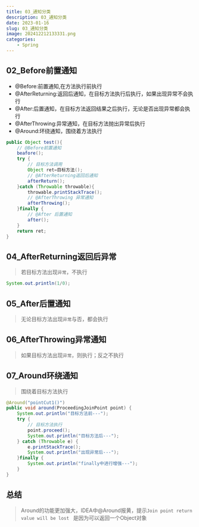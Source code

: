 ```yaml
---
title: 03_通知分类
description: 03_通知分类
date: 2023-01-16
slug: 03_通知分类
image: 202412212133331.png
categories:
    - Spring
---
```


## 02_Before前置通知
- @Before:前置通知,在方法执行前执行
- @AfterReturning:返回后通知，在目标方法执行后执行，如果出现异常不会执行
- @After:后置通知，在目标方法返回结果之后执行，无论是否出现异常都会执行
- @AfterThrowing:异常通知，在目标方法抛出异常后执行
- @Around:环绕通知，围绕着方法执行
```java
public Object test(){
    // @Before前置通知
    beafore();
    try {
        // 目标方法调用
        Object ret=目标方法();
        // @AfterReturning返回后通知
        afterReturn();
    }catch (Throwable throwable){
        throwable.printStackTrace();
        // @AfterThrowing 异常通知
        afterThrowing();
    }finally {
        // @After 后置通知
        after();
    }
    return ret;
}
```
## 04_AfterReturning返回后异常
> 若目标方法出现`异常`，不执行
```java
System.out.println(1/0);
```
## 05_After后置通知
> 无论目标方法出现`异常`与否，都会执行
## 06_AfterThrowing异常通知
> 如果目标方法出现`异常`，则执行；反之不执行
## 07_Around环绕通知
> 围绕着目标方法执行
```java
@Around("pointCut1()")
public void around(ProceedingJoinPoint point) {
    System.out.println("目标方法前---");
    try {
        // 目标方法执行
        point.proceed();
        System.out.println("目标方法后---");
    } catch (Throwable e) {
        e.printStackTrace();
        System.out.println("出现异常后---");
    }finally {
        System.out.println("finally中进行增强---");
    }
}
```
## 总结
> Around的功能更加强大，IDEA中@Around报黄，提示`Join point return value will be lost `
> 是因为可以返回一个Object对象

